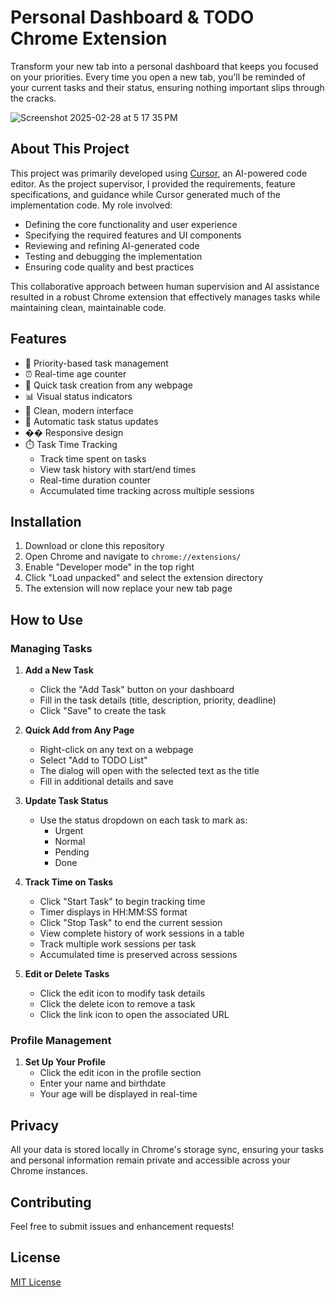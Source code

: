 # Personal Dashboard & TODO Chrome Extension

Transform your new tab into a personal dashboard that keeps you focused on your priorities. Every time you open a new tab, you'll be reminded of your current tasks and their status, ensuring nothing important slips through the cracks.

![Screenshot 2025-02-28 at 5 17 35 PM](https://github.com/user-attachments/assets/6f686c11-f4a6-4871-872b-75f9cdedea5c)

## About This Project

This project was primarily developed using [Cursor](https://cursor.sh/), an AI-powered code editor. As the project supervisor, I provided the requirements, feature specifications, and guidance while Cursor generated much of the implementation code. My role involved:

- Defining the core functionality and user experience
- Specifying the required features and UI components
- Reviewing and refining AI-generated code
- Testing and debugging the implementation
- Ensuring code quality and best practices

This collaborative approach between human supervision and AI assistance resulted in a robust Chrome extension that effectively manages tasks while maintaining clean, maintainable code.

## Features

- 🎯 Priority-based task management
- ⏰ Real-time age counter
- 🔗 Quick task creation from any webpage
- 📊 Visual status indicators
- 🎨 Clean, modern interface
- 🔄 Automatic task status updates
- �� Responsive design
- ⏱️ Task Time Tracking
  - Track time spent on tasks
  - View task history with start/end times
  - Real-time duration counter
  - Accumulated time tracking across multiple sessions

## Installation

1. Download or clone this repository
2. Open Chrome and navigate to `chrome://extensions/`
3. Enable "Developer mode" in the top right
4. Click "Load unpacked" and select the extension directory
5. The extension will now replace your new tab page

## How to Use

### Managing Tasks

1. **Add a New Task**
   - Click the "Add Task" button on your dashboard
   - Fill in the task details (title, description, priority, deadline)
   - Click "Save" to create the task

2. **Quick Add from Any Page**
   - Right-click on any text on a webpage
   - Select "Add to TODO List"
   - The dialog will open with the selected text as the title
   - Fill in additional details and save

3. **Update Task Status**
   - Use the status dropdown on each task to mark as:
     - Urgent
     - Normal
     - Pending
     - Done

4. **Track Time on Tasks**
   - Click "Start Task" to begin tracking time
   - Timer displays in HH:MM:SS format
   - Click "Stop Task" to end the current session
   - View complete history of work sessions in a table
   - Track multiple work sessions per task
   - Accumulated time is preserved across sessions

4. **Edit or Delete Tasks**
   - Click the edit icon to modify task details
   - Click the delete icon to remove a task
   - Click the link icon to open the associated URL

### Profile Management

1. **Set Up Your Profile**
   - Click the edit icon in the profile section
   - Enter your name and birthdate
   - Your age will be displayed in real-time

## Privacy

All your data is stored locally in Chrome's storage sync, ensuring your tasks and personal information remain private and accessible across your Chrome instances.

## Contributing

Feel free to submit issues and enhancement requests!

## License

[MIT License](LICENSE)
